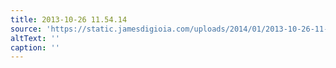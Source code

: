 ```yaml
---
title: 2013-10-26 11.54.14
source: 'https://static.jamesdigioia.com/uploads/2014/01/2013-10-26-11-54-14-scaled.jpg'
altText: ''
caption: ''
---
```


